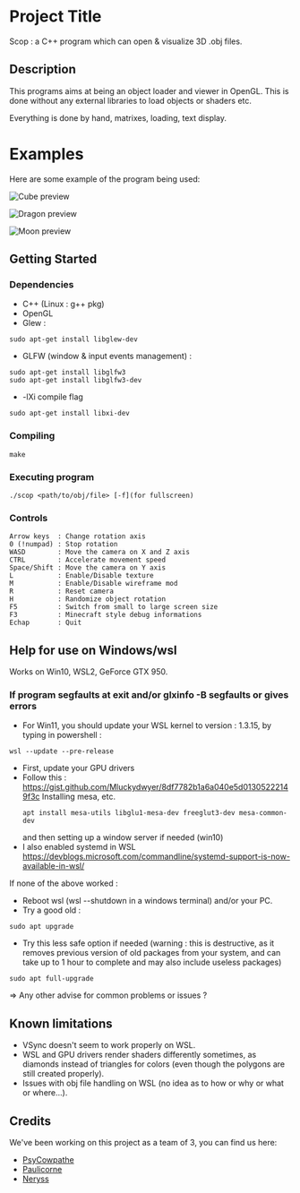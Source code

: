 # Project Title

Scop : a C++ program which can open & visualize 3D .obj files.

## Description

This programs aims at being an object loader and viewer in OpenGL. This is done without any external libraries to load objects or shaders etc.

Everything is done by hand, matrixes, loading, text display.

# Examples

Here are some example of the program being used:

![Cube preview](./preview/preview_cube.gif)

![Dragon preview](./preview/preview_dragon.gif)

![Moon preview](./preview/preview_moon.gif)

## Getting Started

### Dependencies

* C++ (Linux : g++ pkg)
* OpenGL
* Glew :
```
sudo apt-get install libglew-dev
```
* GLFW (window & input events management) :
```
sudo apt-get install libglfw3
sudo apt-get install libglfw3-dev
```
* -lXi compile flag
```
sudo apt-get install libxi-dev
```

### Compiling
```
make
```


### Executing program

```
./scop <path/to/obj/file> [-f](for fullscreen)
```

### Controls
```
Arrow keys  : Change rotation axis
0 (!numpad) : Stop rotation
WASD        : Move the camera on X and Z axis
CTRL        : Accelerate movement speed
Space/Shift : Move the camera on Y axis
L           : Enable/Disable texture
M           : Enable/Disable wireframe mod
R           : Reset camera
H           : Randomize object rotation
F5          : Switch from small to large screen size
F3          : Minecraft style debug informations
Echap       : Quit
```

## Help for use on Windows/wsl
Works on Win10, WSL2, GeForce GTX 950.

### If program segfaults at exit and/or glxinfo -B segfaults or gives errors
* For Win11, you should update your WSL kernel to version : 1.3.15, by typing in powershell :
```
wsl --update --pre-release
```

* First, update your GPU drivers
* Follow this : https://gist.github.com/Mluckydwyer/8df7782b1a6a040e5d01305222149f3c
  Installing mesa, etc.
  ```
  apt install mesa-utils libglu1-mesa-dev freeglut3-dev mesa-common-dev
  ```
  and then setting up a window server if needed (win10)
* I also enabled systemd in WSL https://devblogs.microsoft.com/commandline/systemd-support-is-now-available-in-wsl/

If none of the above worked :
* Reboot wsl (wsl --shutdown in a windows terminal) and/or your PC.
* Try a good old :
```
sudo apt upgrade
```
* Try this less safe option if needed (warning : this is destructive, as it removes previous version of old packages from your system, and can take up to 1 hour to complete and may also include useless packages)
```
sudo apt full-upgrade
```

=> Any other advise for common problems or issues ?

## Known limitations

- VSync doesn't seem to work properly on WSL.
- WSL and GPU drivers render shaders differently sometimes, as diamonds instead of triangles for colors (even though the polygons are still created properly).
- Issues with obj file handling on WSL (no idea as to how or why or what or where...).

## Credits

We've been working on this project as a team of 3, you can find us here:

- [PsyCowpathe](https://github.com/PsyCowpathe)
- [Paulicorne](https://github.com/Paulicorne)
- [Neryss](https://github.com/Neryss)
